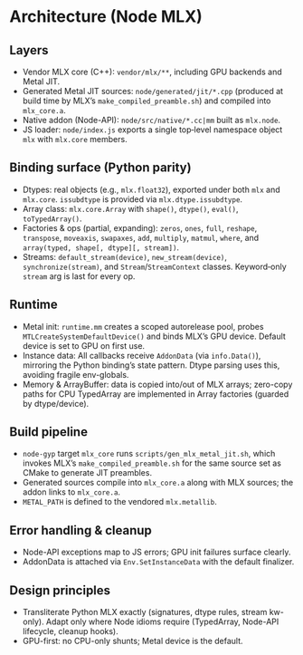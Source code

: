 Architecture (Node MLX)
=======================

Layers
------
- Vendor MLX core (C++): `vendor/mlx/**`, including GPU backends and Metal JIT.
- Generated Metal JIT sources: `node/generated/jit/*.cpp` (produced at build time by
  MLX’s `make_compiled_preamble.sh`) and compiled into `mlx_core.a`.
- Native addon (Node-API): `node/src/native/*.cc|mm` built as `mlx.node`.
- JS loader: `node/index.js` exports a single top‑level namespace object `mlx` with
  `mlx.core` members.

Binding surface (Python parity)
-------------------------------
- Dtypes: real objects (e.g., `mlx.float32`), exported under both `mlx` and
  `mlx.core`. `issubdtype` is provided via `mlx.dtype.issubdtype`.
- Array class: `mlx.core.Array` with `shape()`, `dtype()`, `eval()`, `toTypedArray()`.
- Factories & ops (partial, expanding): `zeros`, `ones`, `full`, `reshape`,
  `transpose`, `moveaxis`, `swapaxes`, `add`, `multiply`, `matmul`, `where`, and
  `array(typed, shape[, dtype][, stream])`.
- Streams: `default_stream(device)`, `new_stream(device)`, `synchronize(stream)`, and
  `Stream`/`StreamContext` classes. Keyword‑only `stream` arg is last for every op.

Runtime
-------
- Metal init: `runtime.mm` creates a scoped autorelease pool, probes
  `MTLCreateSystemDefaultDevice()` and binds MLX’s GPU device. Default device is set
  to GPU on first use.
- Instance data: All callbacks receive `AddonData` (via `info.Data()`), mirroring the
  Python binding’s state pattern. Dtype parsing uses this, avoiding fragile env-globals.
- Memory & ArrayBuffer: data is copied into/out of MLX arrays; zero-copy paths for
  CPU TypedArray are implemented in Array factories (guarded by dtype/device).

Build pipeline
--------------
- `node-gyp` target `mlx_core` runs `scripts/gen_mlx_metal_jit.sh`, which invokes
  MLX’s `make_compiled_preamble.sh` for the same source set as CMake to generate JIT
  preambles.
- Generated sources compile into `mlx_core.a` along with MLX sources; the addon links
  to `mlx_core.a`.
- `METAL_PATH` is defined to the vendored `mlx.metallib`.

Error handling & cleanup
------------------------
- Node-API exceptions map to JS errors; GPU init failures surface clearly.
- AddonData is attached via `Env.SetInstanceData` with the default finalizer.

Design principles
-----------------
- Transliterate Python MLX exactly (signatures, dtype rules, stream kw-only). Adapt
  only where Node idioms require (TypedArray, Node-API lifecycle, cleanup hooks).
- GPU-first: no CPU-only shunts; Metal device is the default.

